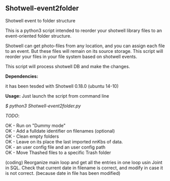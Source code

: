 ## Shotwell-event2folder
Shotwell event to folder structure  

This is a python3 script intended to reorder your shotwell library files to an event-oriented folder structure.  

Shotwell can get photo-files from any location, and you can assign each file to an event. But these files will remain on its source storage.
This script will reorder your files in your file system based on shotwell events.

This script will process shotwell DB and make the changes.

**Dependencies:**

it has been tesded with Shotwell 0.18.0 (ubuntu 14-10)

**Usage:**
Just launch the script from command line

_$ python3 Shotwell-event2folder.py_



_TODO_: 

OK - Run on "Dummy mode"  
OK - Add a fulldate identifier on filenames   (optional)  
OK - Clean empty folders  
OK - Leave on its place the last imported nnKbs of data.  
OK - an user config file and an user config path  
OK - Move Thashed files to a specific Trash folder  

(coding) Reorganize main loop and get all the entries in one loop usin Joint in SQL.
Check that current date in filename is correct, and modify in case it is not correct. (because date in file has been modified)  
